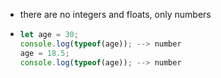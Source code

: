 - there are no integers and floats, only numbers
- ```js
  let age = 30;
  console.log(typeof(age)); --> number
  age = 18.5;
  console.log(typeof(age)); --> number
  ```